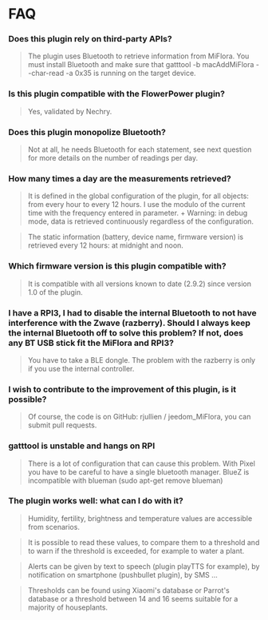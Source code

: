 # FAQ

### Does this plugin rely on third-party APIs?

> The plugin uses Bluetooth to retrieve information from MiFlora.
You must install Bluetooth and make sure that gatttool -b macAddMiFlora --char-read -a 0x35 is running on the target device.

### Is this plugin compatible with the FlowerPower plugin?

> Yes, validated by Nechry.


### Does this plugin monopolize Bluetooth?

> Not at all, he needs Bluetooth for each statement, see next question for more details on the number of readings per day.


### How many times a day are the measurements retrieved?

> It is defined in the global configuration of the plugin, for all objects: from every hour to every 12 hours.
I use the modulo of the current time with the frequency entered in parameter. +
Warning: in debug mode, data is retrieved continuously regardless of the configuration.

> The static information (battery, device name, firmware version) is retrieved every 12 hours: at midnight and noon.


### Which firmware version is this plugin compatible with?

> It is compatible with all versions known to date (2.9.2) since version 1.0 of the plugin.


### I have a RPI3, I had to disable the internal Bluetooth to not have interference with the Zwave (razberry). Should I always keep the internal Bluetooth off to solve this problem? If not, does any BT USB stick fit the MiFlora and RPI3?

> You have to take a BLE dongle. The problem with the razberry is only if you use the internal controller.


### I wish to contribute to the improvement of this plugin, is it possible?

> Of course, the code is on GitHub: rjullien / jeedom_MiFlora, you can submit pull requests.

### gatttool is unstable and hangs on RPI

> There is a lot of configuration that can cause this problem. With Pixel you have to be careful to have a single bluetooth manager.
BlueZ is incompatible with blueman (sudo apt-get remove blueman)

### The plugin works well: what can I do with it?

> Humidity, fertility, brightness and temperature values ​​are accessible from scenarios.

> It is possible to read these values, to compare them to a threshold and to warn if the threshold is exceeded, for example to water a plant.

> Alerts can be given by text to speech (plugin playTTS for example), by notification on smartphone (pushbullet plugin), by SMS ...

> Thresholds can be found using Xiaomi's database or Parrot's database or a threshold between 14 and 16 seems suitable for a majority of houseplants.
